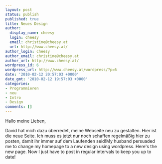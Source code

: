 ```yaml
---
layout: post
status: publish
published: true
title: Neues Design
author:
  display_name: cheesy
  login: cheesy
  email: christine@cheesy.at
  url: http://www.cheesy.at/
author_login: cheesy
author_email: christine@cheesy.at
author_url: http://www.cheesy.at/
wordpress_id: 6
wordpress_url: http://www.cheesy.at/wordpress/?p=6
date: '2010-02-12 20:57:03 +0000'
date_gmt: '2010-02-12 19:57:03 +0000'
categories:
- Programmieren
- neu
- Intro
- Design
comments: []
---
```

<!--:de-->Hallo meine Lieben,
David hat mich dazu überredet, meine Webseite neu zu gestalten. Hier ist die neue Seite. Ich muss es jetzt nur noch schaffen regelmäßig hier zu posten, damit ihr immer auf dem Laufenden seid!<!--:--><!--:en-->My husband persuaded me to change my homepage to a new design using wordpress. Here's the new page. Now I just have to post in regular intervals to keep you up to date!<!--:-->
